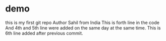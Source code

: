 # demo
this is my first git repo
Author Sahil from India
This is forth line in the code
And 4th and 5th line were added on the same day at the same time.
This is 6th line added after previous commit.
